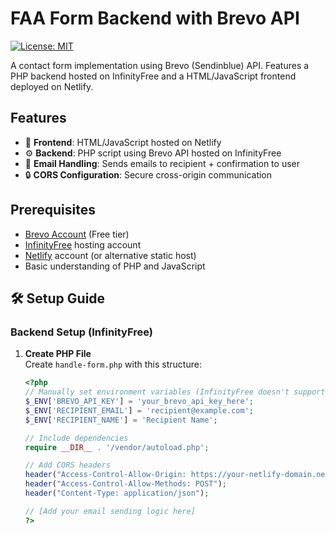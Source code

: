 # FAA Form Backend with Brevo API

[![License: MIT](https://img.shields.io/badge/License-MIT-yellow.svg)](https://opensource.org/licenses/MIT)

A contact form implementation using Brevo (Sendinblue) API. Features a PHP backend hosted on InfinityFree and a HTML/JavaScript frontend deployed on Netlify.

## Features

- 📄 **Frontend**: HTML/JavaScript hosted on Netlify
- ⚙️ **Backend**: PHP script using Brevo API hosted on InfinityFree
- 📧 **Email Handling**: Sends emails to recipient + confirmation to user
- 🔒 **CORS Configuration**: Secure cross-origin communication

## Prerequisites

- [Brevo Account](https://www.brevo.com/) (Free tier)
- [InfinityFree](https://infinityfree.net/) hosting account
- [Netlify](https://www.netlify.com/) account (or alternative static host)
- Basic understanding of PHP and JavaScript

## 🛠 Setup Guide

### Backend Setup (InfinityFree)

1. **Create PHP File**  
   Create `handle-form.php` with this structure:

   ```php
   <?php
   // Manually set environment variables (InfinityFree doesn't support .env)
   $_ENV['BREVO_API_KEY'] = 'your_brevo_api_key_here';
   $_ENV['RECIPIENT_EMAIL'] = 'recipient@example.com';
   $_ENV['RECIPIENT_NAME'] = 'Recipient Name';

   // Include dependencies
   require __DIR__ . '/vendor/autoload.php';

   // Add CORS headers
   header("Access-Control-Allow-Origin: https://your-netlify-domain.netlify.app");
   header("Access-Control-Allow-Methods: POST");
   header("Content-Type: application/json");

   // [Add your email sending logic here]
   ?>
   ```
